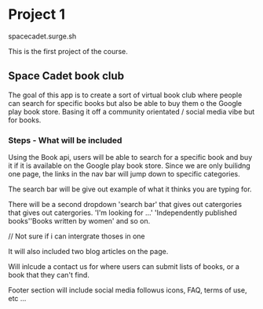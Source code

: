 # Project 1 

spacecadet.surge.sh

This is the first project of the course. 

## Space Cadet book club 

The goal of this app is to create a sort of virtual book club where people can search for specific books but also be able to buy them o the Google play book store. Basing it off a community orientated / social media vibe but for books. 


### Steps - What will be included 

Using the Book api, users will be able to search for a specific book and buy it if it is available on the Google play book store. 
Since we are only builidng one page, the links in the nav bar will jump down to specific categories. 

The search bar will be give out example of what it thinks you are typing for.

There will be a second dropdown  'search bar' that gives out catergories that gives out catergories. 'I'm looking for ...' 'Independently published books''Books written by women' and so on. 

// Not sure if i can intergrate thoses in one 

It will also included two blog articles on the page.

Will inlcude a contact us for where users can submit lists of books, or a book that they can't find. 

Footer section will include social media followus icons, FAQ, terms of use, etc ... 
